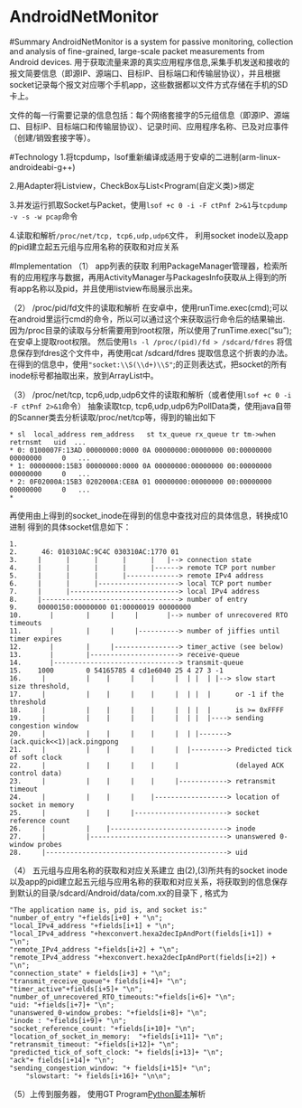 # AndroidNetMonitor
#Summary
AndroidNetMonitor is a system for passive monitoring, collection and analysis of fine-grained, large-scale packet measurements from Android devices.
用于获取流量来源的真实应用程序信息,采集手机发送和接收的报文简要信息（即源IP、源端口、目标IP、目标端口和传输层协议），并且根据socket记录每个报文对应哪个手机app，这些数据都以文件方式存储在手机的SD卡上。

文件的每一行需要记录的信息包括：每个网络套接字的5元组信息（即源IP、源端口、目标IP、目标端口和传输层协议）、记录时间、应用程序名称、已及对应事件（创建/销毁套接字等）。

#Technology
1.将tcpdump，lsof重新编译成适用于安卓的二进制(arm-linux-androideabi-g++)

2.用Adapter将Listview，CheckBox与List<Program(自定义类)>绑定

3.并发运行抓取Socket与Packet，使用`lsof +c 0 -i -F ctPnf 2>&1`与`tcpdump -v -s -w pcap`命令

4.读取和解析`/proc/net/tcp, tcp6,udp,udp6`文件， 利用socket inode以及app的pid建立起五元组与应用名称的获取和对应关系

#Implementation
（1）	app列表的获取
利用PackageManager管理器，检索所有的应用程序与数据，再用ActivityManager与PackagesInfo获取从上得到的所有app名称以及pid，并且使用listview布局展示出来。

（2）	/proc/pid/fd文件的读取和解析
在安卓中，使用runTime.exec(cmd);可以在android里运行cmd的命令，所以可以通过这个来获取运行命令后的结果输出. 因为/proc目录的读取与分析需要用到root权限，所以使用了runTime.exec(“su”);在安卓上提取root权限。
然后使用```ls -l /proc/(pid)/fd > /sdcard/fdres``` 将信息保存到fdres这个文件中，再使用cat /sdcard/fdres 提取信息这个折衷的办法。
在得到的信息中，使用```"socket:\\S(\\d+)\\S"```;的正则表达式，把socket的所有inode标号都抽取出来，放到ArrayList<Integer>中。

（3）	/proc/net/tcp, tcp6,udp,udp6文件的读取和解析（或者使用`lsof +c 0 -i -F ctPnf 2>&1`命令）
抽象读取tcp, tcp6,udp,udp6为PollData类，使用java自带的Scanner类去分析读取/proc/net/tcp等，得到的输出如下
```
* sl  local_address rem_address   st tx_queue rx_queue tr tm->when retrnsmt   uid  ...
* 0: 0100007F:13AD 00000000:0000 0A 00000000:00000000 00:00000000 00000000     0   ...
* 1: 00000000:15B3 00000000:0000 0A 00000000:00000000 00:00000000 00000000     0   ...
* 2: 0F02000A:15B3 0202000A:CE8A 01 00000000:00000000 00:00000000 00000000     0   ...
*
```

再使用由上得到的socket_inode在得到的信息中查找对应的具体信息，转换成10进制
得到的具体socket信息如下：
```
1.	
2.	    46: 010310AC:9C4C 030310AC:1770 01 
3.	   |      |      |      |      |   |--> connection state
4.	   |      |      |      |      |------> remote TCP port number
5.	   |      |      |      |-------------> remote IPv4 address
6.	   |      |      |--------------------> local TCP port number
7.	   |      |---------------------------> local IPv4 address
8.	   |----------------------------------> number of entry
9.	   00000150:00000000 01:00000019 00000000  
10.	      |        |     |     |       |--> number of unrecovered RTO timeouts
11.	      |        |     |     |----------> number of jiffies until timer expires
12.	      |        |     |----------------> timer_active (see below)
13.	      |        |----------------------> receive-queue
14.	      |-------------------------------> transmit-queue
15.	   1000        0 54165785 4 cd1e6040 25 4 27 3 -1
16.	    |          |    |     |    |     |  | |  | |--> slow start size threshold, 
17.	    |          |    |     |    |     |  | |  |      or -1 if the threshold
18.	    |          |    |     |    |     |  | |  |      is >= 0xFFFF
19.	    |          |    |     |    |     |  | |  |----> sending congestion window
20.	    |          |    |     |    |     |  | |-------> (ack.quick<<1)|ack.pingpong
21.	    |          |    |     |    |     |  |---------> Predicted tick of soft clock
22.	    |          |    |     |    |     |              (delayed ACK control data)
23.	    |          |    |     |    |     |------------> retransmit timeout
24.	    |          |    |     |    |------------------> location of socket in memory
25.	    |          |    |     |-----------------------> socket reference count
26.	    |          |    |-----------------------------> inode
27.	    |          |----------------------------------> unanswered 0-window probes
28.	    |---------------------------------------------> uid
```

（4）	五元组与应用名称的获取和对应关系建立
由(2),(3)所共有的socket inode以及app的pid建立起五元组与应用名称的获取和对应关系，将获取到的信息保存到默认的目录/sdcard/Android/data/com.xx的目录下 , 格式为
```
"The application name is, pid is, and socket is:"
"number_of_entry "+fields[i+0] + "\n";
"local_IPv4_address "+fields[i+1] + "\n";
"local_IPv4_address "+hexconvert.hexa2decIpAndPort(fields[i+1]) + "\n";
"remote_IPv4_address "+fields[i+2] + "\n";
"remote_IPv4_address "+hexconvert.hexa2decIpAndPort(fields[i+2]) + "\n";
"connection_state" + fields[i+3] + "\n";
"transmit_receive_queue"+ fields[i+4]+ "\n";
"timer_active"+fields[i+5]+ "\n";
"number_of_unrecovered_RTO_timeouts:"+fields[i+6]+ "\n";
"uid: "+fields[i+7]+ "\n";
"unanswered_0-window_probes: "+fields[i+8]+ "\n";
"inode : "+fields[i+9]+ "\n";
"socket_reference_count: "+fields[i+10]+ "\n";
"location_of_socket_in_memory:  "+fields[i+11]+ "\n";
"retransmit_timeout: "+fields[i+12]+ "\n";
"predicted_tick_of_soft_clock: "+ fields[i+13]+ "\n";
"ack"+ fields[i+14]+ "\n";
"sending_congestion_window: "+ fields[i+15]+ "\n";
    "slowstart: "+ fields[i+16]+ "\n\n";
```

（5）上传到服务器， 使用GT Program[Python脚本](https://github.com/YongHaoWu/GT_Program)解析

